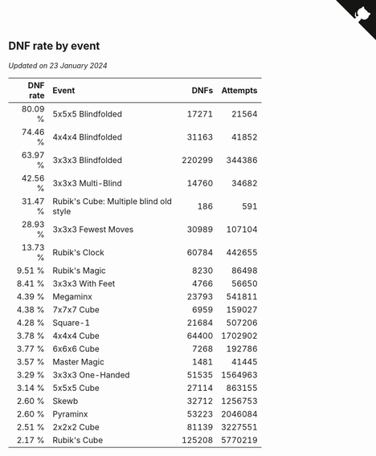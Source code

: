 ## DNF rate by event

*Updated on 23 January 2024*

| DNF rate | Event | DNFs | Attempts |
| ---: | :--- | ---: | ---: |
| 80.09 % | 5x5x5 Blindfolded | 17271 | 21564 |
| 74.46 % | 4x4x4 Blindfolded | 31163 | 41852 |
| 63.97 % | 3x3x3 Blindfolded | 220299 | 344386 |
| 42.56 % | 3x3x3 Multi-Blind | 14760 | 34682 |
| 31.47 % | Rubik's Cube: Multiple blind old style | 186 | 591 |
| 28.93 % | 3x3x3 Fewest Moves | 30989 | 107104 |
| 13.73 % | Rubik's Clock | 60784 | 442655 |
| 9.51 % | Rubik's Magic | 8230 | 86498 |
| 8.41 % | 3x3x3 With Feet | 4766 | 56650 |
| 4.39 % | Megaminx | 23793 | 541811 |
| 4.38 % | 7x7x7 Cube | 6959 | 159027 |
| 4.28 % | Square-1 | 21684 | 507206 |
| 3.78 % | 4x4x4 Cube | 64400 | 1702902 |
| 3.77 % | 6x6x6 Cube | 7268 | 192786 |
| 3.57 % | Master Magic | 1481 | 41445 |
| 3.29 % | 3x3x3 One-Handed | 51535 | 1564963 |
| 3.14 % | 5x5x5 Cube | 27114 | 863155 |
| 2.60 % | Skewb | 32712 | 1256753 |
| 2.60 % | Pyraminx | 53223 | 2046084 |
| 2.51 % | 2x2x2 Cube | 81139 | 3227551 |
| 2.17 % | Rubik's Cube | 125208 | 5770219 |


<a href="https://github.com/jonatanklosko/wca_statistics" class="github-corner" aria-label="View source on Github"><svg width="80" height="80" viewBox="0 0 250 250" style="fill:#151513; color:#fff; position: absolute; top: 0; border: 0; right: 0;" aria-hidden="true"><path d="M0,0 L115,115 L130,115 L142,142 L250,250 L250,0 Z"></path><path d="M128.3,109.0 C113.8,99.7 119.0,89.6 119.0,89.6 C122.0,82.7 120.5,78.6 120.5,78.6 C119.2,72.0 123.4,76.3 123.4,76.3 C127.3,80.9 125.5,87.3 125.5,87.3 C122.9,97.6 130.6,101.9 134.4,103.2" fill="currentColor" style="transform-origin: 130px 106px;" class="octo-arm"></path><path d="M115.0,115.0 C114.9,115.1 118.7,116.5 119.8,115.4 L133.7,101.6 C136.9,99.2 139.9,98.4 142.2,98.6 C133.8,88.0 127.5,74.4 143.8,58.0 C148.5,53.4 154.0,51.2 159.7,51.0 C160.3,49.4 163.2,43.6 171.4,40.1 C171.4,40.1 176.1,42.5 178.8,56.2 C183.1,58.6 187.2,61.8 190.9,65.4 C194.5,69.0 197.7,73.2 200.1,77.6 C213.8,80.2 216.3,84.9 216.3,84.9 C212.7,93.1 206.9,96.0 205.4,96.6 C205.1,102.4 203.0,107.8 198.3,112.5 C181.9,128.9 168.3,122.5 157.7,114.1 C157.9,116.9 156.7,120.9 152.7,124.9 L141.0,136.5 C139.8,137.7 141.6,141.9 141.8,141.8 Z" fill="currentColor" class="octo-body"></path></svg></a><style>.github-corner:hover .octo-arm{animation:octocat-wave 560ms ease-in-out}@keyframes octocat-wave{0%,100%{transform:rotate(0)}20%,60%{transform:rotate(-25deg)}40%,80%{transform:rotate(10deg)}}@media (max-width:500px){.github-corner:hover .octo-arm{animation:none}.github-corner .octo-arm{animation:octocat-wave 560ms ease-in-out}}</style>
